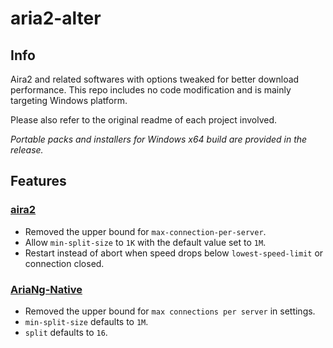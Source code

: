 # aria2-alter

## Info

Aira2 and related softwares with options tweaked for better download performance. This repo includes no code modification and is mainly targeting Windows platform.

Please also refer to the original readme of each project involved.

*Portable packs and installers for Windows x64 build are provided in the release.*

## Features

### [aira2](https://github.com/aria2/aria2)

- Removed the upper bound for `max-connection-per-server`.
- Allow `min-split-size` to `1K` with the default value set to `1M`.
- Restart instead of abort when speed drops below `lowest-speed-limit` or connection closed.

### [AriaNg-Native](https://github.com/mayswind/AriaNg-Native)

- Removed the upper bound for `max connections per server` in settings.
- `min-split-size` defaults to `1M`.
- `split` defaults to `16`.
